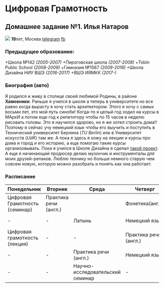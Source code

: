 # Цифровая Грамотность
## Домашнее задание №1. Илья Натаров
![](https://pp.userapi.com/c840220/v840220619/72780/vh4RePepwYY.jpg)
**19**лет, Москва
[telegram](https://telegram.me/natarave) [fb](https://www.facebook.com/natar0v)
### Предыдущее образование:
+Школа №142 *(2005-2007)*
+Пироговская школа *(2007-2008)*
+Tobin Public School *(2008-2009)*
+Гимназия №1567 *(2009-2016)*
+Школа Дизайна НИУ ВШЭ *(2016-2017)*
+ВШЭ ИЯМКК *(2017-)*
### Биография (авто)
Я родился и живу в столице своей любимой Родины, в районе **Хамовники**. Раньше я учился в школе а теперь в университете но все равно когда вырасту я хочу стать архитектором. Этого я хочу с самых восьми лет, это мой путь синоби! Когда-то я целый год ходил на курсы в МАрхИ а потом еще год к репетитору чтобы по 15 часов в неделю рисовать головы. Это я научился здорово, но я же хотел строить дома!! Поэтому я сейчас учу немецкий язык чтобы его выучить и поступить в Технический университет Берлина (*TU Berlin*) или в Университет искусств (*UdK*) там же. А пока я здесь я хожу на лекции  и курсы про дома и город и его историю, а еще помогаю такие курсы организовывать. Пока я учился в Школе Дизайна я сделал [такой проект](http://portfolio.hse.ru/#21318#259383). А еще я начинающий продюсер делаю музончик и инструменталы для моих друзей-репаков. Люблю технику но больше немного старую чем совсем новую, которую можно разобрать и понять как она работает. 
### Расписание
Понедельник|Вторник|Среда|Четверг|Пятница|Суббота|Воскресенье
---|---|---|---|---|---|---
Цифровая Грамотность (семинар)|Практика речи (англ.)| |Фонетика(англ.)| |Грамматика(англ.)|отдых
-|-|Латынь|Немецкий язык|Немецкий язык|Грамматика(англ.)|:-)
 Цифровая грамотность (лекция)|-|-|Практика речи (англ.)|Мировое культурное наследие|-|(-:
 -|-|Практика речи (англ.)|Немецкий язык|-|-|отдых
 -|-|Научно-исследовательский семинар|-|-|-| 
